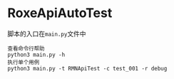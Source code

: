 # RoxeApiAutoTest

脚本的入口在`main.py`文件中

    查看命令行帮助
    python3 main.py -h
    执行单个用例
    python3 main.py -t RMNApiTest -c test_001 -r debug
